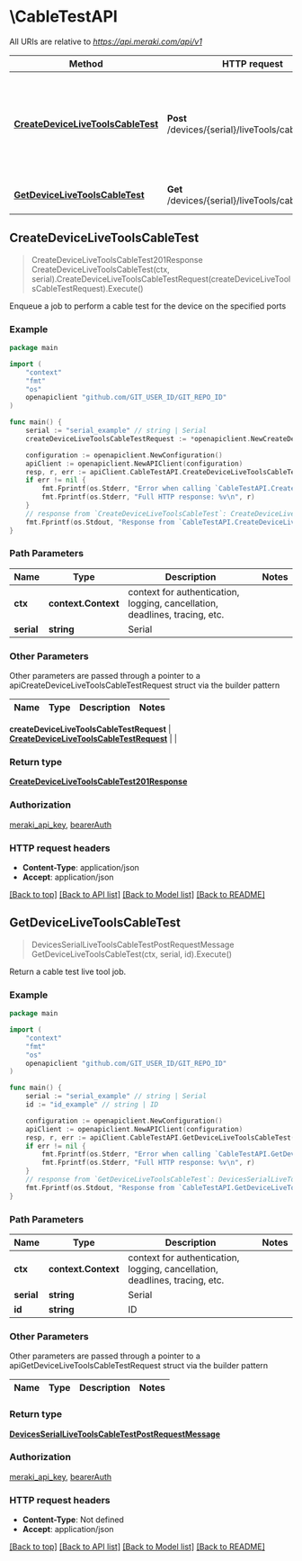 # \CableTestAPI

All URIs are relative to *https://api.meraki.com/api/v1*

Method | HTTP request | Description
------------- | ------------- | -------------
[**CreateDeviceLiveToolsCableTest**](CableTestAPI.md#CreateDeviceLiveToolsCableTest) | **Post** /devices/{serial}/liveTools/cableTest | Enqueue a job to perform a cable test for the device on the specified ports
[**GetDeviceLiveToolsCableTest**](CableTestAPI.md#GetDeviceLiveToolsCableTest) | **Get** /devices/{serial}/liveTools/cableTest/{id} | Return a cable test live tool job.



## CreateDeviceLiveToolsCableTest

> CreateDeviceLiveToolsCableTest201Response CreateDeviceLiveToolsCableTest(ctx, serial).CreateDeviceLiveToolsCableTestRequest(createDeviceLiveToolsCableTestRequest).Execute()

Enqueue a job to perform a cable test for the device on the specified ports



### Example

```go
package main

import (
	"context"
	"fmt"
	"os"
	openapiclient "github.com/GIT_USER_ID/GIT_REPO_ID"
)

func main() {
	serial := "serial_example" // string | Serial
	createDeviceLiveToolsCableTestRequest := *openapiclient.NewCreateDeviceLiveToolsCableTestRequest([]string{"Ports_example"}) // CreateDeviceLiveToolsCableTestRequest | 

	configuration := openapiclient.NewConfiguration()
	apiClient := openapiclient.NewAPIClient(configuration)
	resp, r, err := apiClient.CableTestAPI.CreateDeviceLiveToolsCableTest(context.Background(), serial).CreateDeviceLiveToolsCableTestRequest(createDeviceLiveToolsCableTestRequest).Execute()
	if err != nil {
		fmt.Fprintf(os.Stderr, "Error when calling `CableTestAPI.CreateDeviceLiveToolsCableTest``: %v\n", err)
		fmt.Fprintf(os.Stderr, "Full HTTP response: %v\n", r)
	}
	// response from `CreateDeviceLiveToolsCableTest`: CreateDeviceLiveToolsCableTest201Response
	fmt.Fprintf(os.Stdout, "Response from `CableTestAPI.CreateDeviceLiveToolsCableTest`: %v\n", resp)
}
```

### Path Parameters


Name | Type | Description  | Notes
------------- | ------------- | ------------- | -------------
**ctx** | **context.Context** | context for authentication, logging, cancellation, deadlines, tracing, etc.
**serial** | **string** | Serial | 

### Other Parameters

Other parameters are passed through a pointer to a apiCreateDeviceLiveToolsCableTestRequest struct via the builder pattern


Name | Type | Description  | Notes
------------- | ------------- | ------------- | -------------

 **createDeviceLiveToolsCableTestRequest** | [**CreateDeviceLiveToolsCableTestRequest**](CreateDeviceLiveToolsCableTestRequest.md) |  | 

### Return type

[**CreateDeviceLiveToolsCableTest201Response**](CreateDeviceLiveToolsCableTest201Response.md)

### Authorization

[meraki_api_key](../README.md#meraki_api_key), [bearerAuth](../README.md#bearerAuth)

### HTTP request headers

- **Content-Type**: application/json
- **Accept**: application/json

[[Back to top]](#) [[Back to API list]](../README.md#documentation-for-api-endpoints)
[[Back to Model list]](../README.md#documentation-for-models)
[[Back to README]](../README.md)


## GetDeviceLiveToolsCableTest

> DevicesSerialLiveToolsCableTestPostRequestMessage GetDeviceLiveToolsCableTest(ctx, serial, id).Execute()

Return a cable test live tool job.



### Example

```go
package main

import (
	"context"
	"fmt"
	"os"
	openapiclient "github.com/GIT_USER_ID/GIT_REPO_ID"
)

func main() {
	serial := "serial_example" // string | Serial
	id := "id_example" // string | ID

	configuration := openapiclient.NewConfiguration()
	apiClient := openapiclient.NewAPIClient(configuration)
	resp, r, err := apiClient.CableTestAPI.GetDeviceLiveToolsCableTest(context.Background(), serial, id).Execute()
	if err != nil {
		fmt.Fprintf(os.Stderr, "Error when calling `CableTestAPI.GetDeviceLiveToolsCableTest``: %v\n", err)
		fmt.Fprintf(os.Stderr, "Full HTTP response: %v\n", r)
	}
	// response from `GetDeviceLiveToolsCableTest`: DevicesSerialLiveToolsCableTestPostRequestMessage
	fmt.Fprintf(os.Stdout, "Response from `CableTestAPI.GetDeviceLiveToolsCableTest`: %v\n", resp)
}
```

### Path Parameters


Name | Type | Description  | Notes
------------- | ------------- | ------------- | -------------
**ctx** | **context.Context** | context for authentication, logging, cancellation, deadlines, tracing, etc.
**serial** | **string** | Serial | 
**id** | **string** | ID | 

### Other Parameters

Other parameters are passed through a pointer to a apiGetDeviceLiveToolsCableTestRequest struct via the builder pattern


Name | Type | Description  | Notes
------------- | ------------- | ------------- | -------------



### Return type

[**DevicesSerialLiveToolsCableTestPostRequestMessage**](DevicesSerialLiveToolsCableTestPostRequestMessage.md)

### Authorization

[meraki_api_key](../README.md#meraki_api_key), [bearerAuth](../README.md#bearerAuth)

### HTTP request headers

- **Content-Type**: Not defined
- **Accept**: application/json

[[Back to top]](#) [[Back to API list]](../README.md#documentation-for-api-endpoints)
[[Back to Model list]](../README.md#documentation-for-models)
[[Back to README]](../README.md)

